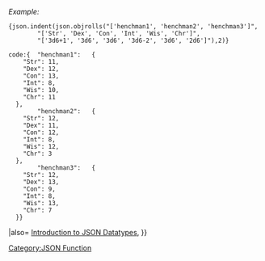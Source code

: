 </pre>

*Example:*

``` mtmacro numberLines
{json.indent(json.objrolls("['henchman1', 'henchman2', 'henchman3']",
        "['Str', 'Dex', 'Con', 'Int', 'Wis', 'Chr']",
        "['3d6+1', '3d6', '3d6', '3d6-2', '3d6', '2d6']"),2)}
```

    code:{  "henchman1":   {
        "Str": 11,
        "Dex": 12,
        "Con": 13,
        "Int": 8,
        "Wis": 10,
        "Chr": 11
      },
            "henchman2":   {
        "Str": 12,
        "Dex": 11,
        "Con": 12,
        "Int": 8,
        "Wis": 12,
        "Chr": 3
      },
            "henchman3":   {
        "Str": 12,
        "Dex": 13,
        "Con": 9,
        "Int": 8,
        "Wis": 13,
        "Chr": 7
      }}

|also= [Introduction to JSON
Datatypes](Introduction_to_JSON_Datatypes "wikilink"),  }}

[Category:JSON Function](Category:JSON_Function "wikilink")